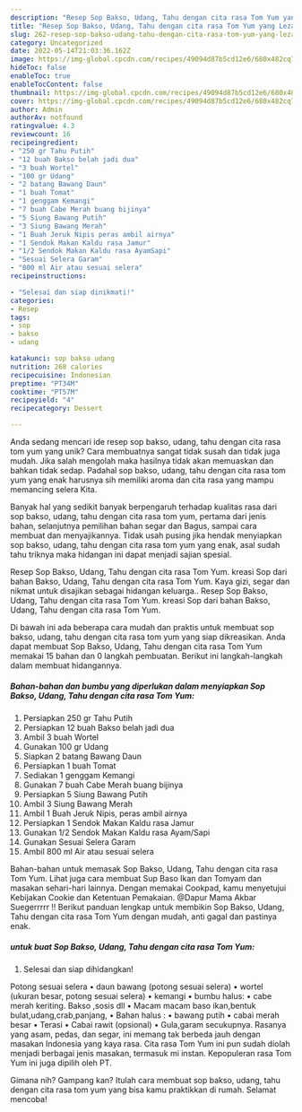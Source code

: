```yaml
---
description: "Resep Sop Bakso, Udang, Tahu dengan cita rasa Tom Yum yang Lezat Sekali"
title: "Resep Sop Bakso, Udang, Tahu dengan cita rasa Tom Yum yang Lezat Sekali"
slug: 262-resep-sop-bakso-udang-tahu-dengan-cita-rasa-tom-yum-yang-lezat-sekali
category: Uncategorized
date: 2022-05-14T21:03:36.162Z
image: https://img-global.cpcdn.com/recipes/49094d87b5cd12e6/680x482cq70/sop-bakso-udang-tahu-dengan-cita-rasa-tom-yum-foto-resep-utama.jpg
hideToc: false
enableToc: true
enableTocContent: false
thumbnail: https://img-global.cpcdn.com/recipes/49094d87b5cd12e6/680x482cq70/sop-bakso-udang-tahu-dengan-cita-rasa-tom-yum-foto-resep-utama.jpg
cover: https://img-global.cpcdn.com/recipes/49094d87b5cd12e6/680x482cq70/sop-bakso-udang-tahu-dengan-cita-rasa-tom-yum-foto-resep-utama.jpg
author: Admin
authorAv: notfound
ratingvalue: 4.3
reviewcount: 16
recipeingredient:
- "250 gr Tahu Putih"
- "12 buah Bakso belah jadi dua"
- "3 buah Wortel"
- "100 gr Udang"
- "2 batang Bawang Daun"
- "1 buah Tomat"
- "1 genggam Kemangi"
- "7 buah Cabe Merah buang bijinya"
- "5 Siung Bawang Putih"
- "3 Siung Bawang Merah"
- "1 Buah Jeruk Nipis peras ambil airnya"
- "1 Sendok Makan Kaldu rasa Jamur"
- "1/2 Sendok Makan Kaldu rasa AyamSapi"
- "Sesuai Selera Garam"
- "800 ml Air atau sesuai selera"
recipeinstructions:

- "Selesai dan siap dinikmati!"
categories:
- Resep
tags:
- sop
- bakso
- udang

katakunci: sop bakso udang 
nutrition: 268 calories
recipecuisine: Indonesian
preptime: "PT34M"
cooktime: "PT57M"
recipeyield: "4"
recipecategory: Dessert

---
```





Anda sedang mencari ide resep sop bakso, udang, tahu dengan cita rasa tom yum yang unik? Cara membuatnya sangat tidak susah dan tidak juga mudah. Jika salah mengolah maka hasilnya tidak akan memuaskan dan bahkan tidak sedap. Padahal sop bakso, udang, tahu dengan cita rasa tom yum yang enak harusnya sih memiliki aroma dan cita rasa yang mampu memancing selera Kita.





Banyak hal yang sedikit banyak berpengaruh terhadap kualitas rasa dari sop bakso, udang, tahu dengan cita rasa tom yum, pertama dari jenis bahan, selanjutnya pemilihan bahan segar dan Bagus, sampai cara membuat dan menyajikannya. Tidak usah pusing jika hendak menyiapkan sop bakso, udang, tahu dengan cita rasa tom yum yang enak,      asal sudah tahu triknya maka hidangan ini dapat menjadi sajian spesial.














Resep Sop Bakso, Udang, Tahu dengan cita rasa Tom Yum. kreasi Sop dari bahan Bakso, Udang, Tahu dengan cita rasa Tom Yum. Kaya gizi, segar dan nikmat untuk disajikan sebagai hidangan keluarga.. Resep Sop Bakso, Udang, Tahu dengan cita rasa Tom Yum. kreasi Sop dari bahan Bakso, Udang, Tahu dengan cita rasa Tom Yum.






Di bawah ini ada beberapa cara mudah dan praktis untuk membuat sop bakso, udang, tahu dengan cita rasa tom yum yang siap dikreasikan. Anda dapat membuat Sop Bakso, Udang, Tahu dengan cita rasa Tom Yum memakai 15 bahan dan 0 langkah pembuatan. Berikut ini langkah-langkah dalam membuat hidangannya.

<!--inarticleads1-->

##### Bahan-bahan dan bumbu yang diperlukan dalam menyiapkan Sop Bakso, Udang, Tahu dengan cita rasa Tom Yum:

1. Persiapkan 250 gr Tahu Putih
1. Persiapkan 12 buah Bakso belah jadi dua
1. Ambil 3 buah Wortel
1. Gunakan 100 gr Udang
1. Siapkan 2 batang Bawang Daun
1. Persiapkan 1 buah Tomat
1. Sediakan 1 genggam Kemangi
1. Gunakan 7 buah Cabe Merah buang bijinya
1. Persiapkan 5 Siung Bawang Putih
1. Ambil 3 Siung Bawang Merah
1. Ambil 1 Buah Jeruk Nipis, peras ambil airnya
1. Persiapkan 1 Sendok Makan Kaldu rasa Jamur
1. Gunakan 1/2 Sendok Makan Kaldu rasa Ayam/Sapi
1. Gunakan Sesuai Selera Garam
1. Ambil 800 ml Air atau sesuai selera


Bahan-bahan untuk memasak Sop Bakso, Udang, Tahu dengan cita rasa Tom Yum. Lihat juga cara membuat Sup Baso Ikan dan Tomyam dan masakan sehari-hari lainnya. Dengan memakai Cookpad, kamu menyetujui Kebijakan Cookie dan Ketentuan Pemakaian. @Dapur Mama Akbar Suegerrrrr !! Berikut panduan lengkap untuk membikin Sop Bakso, Udang, Tahu dengan cita rasa Tom Yum dengan mudah, anti gagal dan pastinya enak. 

<!--inarticleads2-->

#####  untuk buat Sop Bakso, Udang, Tahu dengan cita rasa Tom Yum:


1. Selesai dan siap dihidangkan!

Potong sesuai selera • daun bawang (potong sesuai selera) • wortel (ukuran besar, potong sesuai selera) • kemangi • bumbu halus: • cabe merah keriting. Bakso ,sosis dll • Macam macam baso ikan,bentuk bulat,udang,crab,panjang, • Bahan halus : • bawang putih • cabai merah besar • Terasi • Cabai rawit (opsional) • Gula,garam secukupnya. Rasanya yang asam, pedas, dan segar, ini memang tak berbeda jauh dengan masakan Indonesia yang kaya rasa. Cita rasa Tom Yum ini pun sudah diolah menjadi berbagai jenis masakan, termasuk mi instan. Kepopuleran rasa Tom Yum ini juga dipilih oleh PT. 

Gimana nih? Gampang kan? Itulah cara membuat sop bakso, udang, tahu dengan cita rasa tom yum yang bisa kamu praktikkan di rumah. Selamat mencoba!
